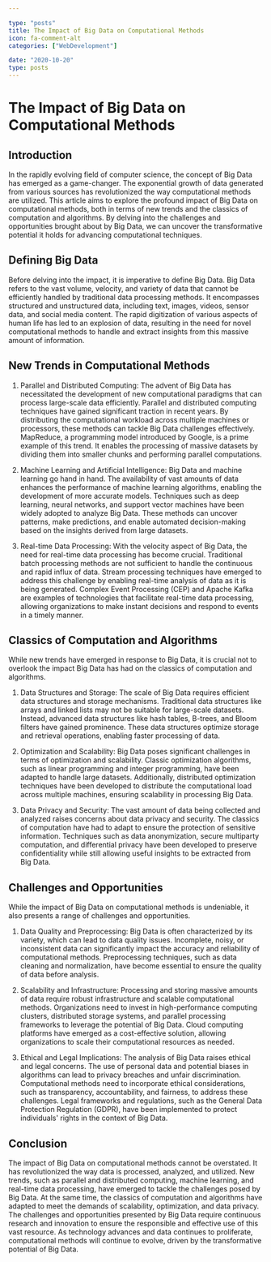 ```yaml
---

type: "posts"
title: The Impact of Big Data on Computational Methods
icon: fa-comment-alt
categories: ["WebDevelopment"]

date: "2020-10-20"
type: posts
---
```





# The Impact of Big Data on Computational Methods

## Introduction
In the rapidly evolving field of computer science, the concept of Big Data has emerged as a game-changer. The exponential growth of data generated from various sources has revolutionized the way computational methods are utilized. This article aims to explore the profound impact of Big Data on computational methods, both in terms of new trends and the classics of computation and algorithms. By delving into the challenges and opportunities brought about by Big Data, we can uncover the transformative potential it holds for advancing computational techniques.

## Defining Big Data
Before delving into the impact, it is imperative to define Big Data. Big Data refers to the vast volume, velocity, and variety of data that cannot be efficiently handled by traditional data processing methods. It encompasses structured and unstructured data, including text, images, videos, sensor data, and social media content. The rapid digitization of various aspects of human life has led to an explosion of data, resulting in the need for novel computational methods to handle and extract insights from this massive amount of information.

## New Trends in Computational Methods
1. Parallel and Distributed Computing:
The advent of Big Data has necessitated the development of new computational paradigms that can process large-scale data efficiently. Parallel and distributed computing techniques have gained significant traction in recent years. By distributing the computational workload across multiple machines or processors, these methods can tackle Big Data challenges effectively. MapReduce, a programming model introduced by Google, is a prime example of this trend. It enables the processing of massive datasets by dividing them into smaller chunks and performing parallel computations.

2. Machine Learning and Artificial Intelligence:
Big Data and machine learning go hand in hand. The availability of vast amounts of data enhances the performance of machine learning algorithms, enabling the development of more accurate models. Techniques such as deep learning, neural networks, and support vector machines have been widely adopted to analyze Big Data. These methods can uncover patterns, make predictions, and enable automated decision-making based on the insights derived from large datasets.

3. Real-time Data Processing:
With the velocity aspect of Big Data, the need for real-time data processing has become crucial. Traditional batch processing methods are not sufficient to handle the continuous and rapid influx of data. Stream processing techniques have emerged to address this challenge by enabling real-time analysis of data as it is being generated. Complex Event Processing (CEP) and Apache Kafka are examples of technologies that facilitate real-time data processing, allowing organizations to make instant decisions and respond to events in a timely manner.

## Classics of Computation and Algorithms
While new trends have emerged in response to Big Data, it is crucial not to overlook the impact Big Data has had on the classics of computation and algorithms.

1. Data Structures and Storage:
The scale of Big Data requires efficient data structures and storage mechanisms. Traditional data structures like arrays and linked lists may not be suitable for large-scale datasets. Instead, advanced data structures like hash tables, B-trees, and Bloom filters have gained prominence. These data structures optimize storage and retrieval operations, enabling faster processing of data.

2. Optimization and Scalability:
Big Data poses significant challenges in terms of optimization and scalability. Classic optimization algorithms, such as linear programming and integer programming, have been adapted to handle large datasets. Additionally, distributed optimization techniques have been developed to distribute the computational load across multiple machines, ensuring scalability in processing Big Data.

3. Data Privacy and Security:
The vast amount of data being collected and analyzed raises concerns about data privacy and security. The classics of computation have had to adapt to ensure the protection of sensitive information. Techniques such as data anonymization, secure multiparty computation, and differential privacy have been developed to preserve confidentiality while still allowing useful insights to be extracted from Big Data.

## Challenges and Opportunities
While the impact of Big Data on computational methods is undeniable, it also presents a range of challenges and opportunities.

1. Data Quality and Preprocessing:
Big Data is often characterized by its variety, which can lead to data quality issues. Incomplete, noisy, or inconsistent data can significantly impact the accuracy and reliability of computational methods. Preprocessing techniques, such as data cleaning and normalization, have become essential to ensure the quality of data before analysis.

2. Scalability and Infrastructure:
Processing and storing massive amounts of data require robust infrastructure and scalable computational methods. Organizations need to invest in high-performance computing clusters, distributed storage systems, and parallel processing frameworks to leverage the potential of Big Data. Cloud computing platforms have emerged as a cost-effective solution, allowing organizations to scale their computational resources as needed.

3. Ethical and Legal Implications:
The analysis of Big Data raises ethical and legal concerns. The use of personal data and potential biases in algorithms can lead to privacy breaches and unfair discrimination. Computational methods need to incorporate ethical considerations, such as transparency, accountability, and fairness, to address these challenges. Legal frameworks and regulations, such as the General Data Protection Regulation (GDPR), have been implemented to protect individuals' rights in the context of Big Data.

## Conclusion
The impact of Big Data on computational methods cannot be overstated. It has revolutionized the way data is processed, analyzed, and utilized. New trends, such as parallel and distributed computing, machine learning, and real-time data processing, have emerged to tackle the challenges posed by Big Data. At the same time, the classics of computation and algorithms have adapted to meet the demands of scalability, optimization, and data privacy. The challenges and opportunities presented by Big Data require continuous research and innovation to ensure the responsible and effective use of this vast resource. As technology advances and data continues to proliferate, computational methods will continue to evolve, driven by the transformative potential of Big Data.